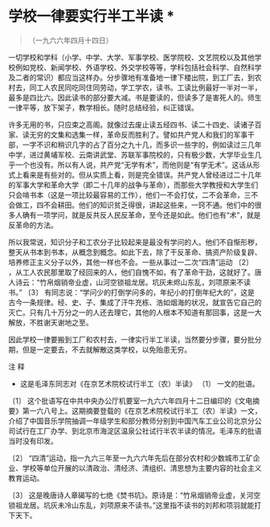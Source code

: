 #  学校一律要实行半工半读  *

> （一九六六年四月十四日）

一切学校和学科（小学、中学、大学、军事学校、医学院校、文艺院校以及其他学校例如党校、新闻学校、外语学校、外交学校等等，学科包括社会科学、自然科学及二者的常识）都应当这样办。分步骤地有准备地一律下楼出院，到工厂去，到农村去，同工人农民同吃同住同劳动，学工学农，读书。工读比例最好一半对一半，最多是四比六。因此读书的部分要大减。书是要读的，但读多了是害死人的。师生一律平等，放下架子，教学相长。随时总结经验，纠正错误。

许多无用的书，只应束之高阁。就像过去废止读五经四书、读二十四史、读诸子百家、读无穷的文集和选集一样，革命反而胜利了。譬如共产党人和我们的军事干部，一字不识和稍识几字的占了百分之九十几，而多识一些字的，例如读过三几年中学，进过黄埔军校、云南讲武堂、苏联军事院校的，只有极少数，大学毕业生几乎一个也没有。所以有人说，共产党“无学有术”，而他则是“有学无术”。这话从形式上看来是有些对的。但从实质上看，则是完全错误。共产党人曾经进过二十几年的军事大学和革命大学（即二十几年的战争与革命），而那些大学教授和大学生们只会啃书本（这是一项比较最容易的工作），他们一不会打仗，二不会革命，三不会做工，四不会耕田。他们的知识贫乏得很，讲起这些来，一窍不通。他们中的很多人确有一项学问，就是反共反人民反革命，至今还是如此。他们也有“术”，就是反革命的方法。

所以我常说，知识分子和工农分子比较起来是最没有学问的人。他们不自惭形秽，整天从书本到书本，从概念到概念。如此下去，除了干反革命、搞资产阶级复辟、培养修正主义分子以外，其他一样也不会。一些从事过一二次“四清”运动
〔2〕
，从工人农民那里取了经回来的人，他们自愧不如，有了革命干劲，这就好了。唐人诗云：“竹帛烟销帝业虚，山河空锁祖龙居。坑灰未烬山东乱，刘项原来不读书。”
〔3〕
有同志说：“学问少的打倒学问多的，年纪小的打倒年纪大的”，这是古今一条规律。经、史、子、集成了汗牛充栋、浩如烟海的状况，就宣告它自己的灭亡。只有几十万分之一的人还去理它，其他的人根本不知道有那回事，这是一大解放，不胜谢天谢地之至。

因此学校一律要搬到工厂和农村去，一律实行半工半读，当然要分步骤，要分批分期，但是一定要去，不去就解散这类学校，以免贻患无穷。

注 释

*  这是毛泽东同志对《在京艺术院校试行半工（农）半读》  〔1〕  一文的批语。 

〔1〕
这个批语写在中共中央办公厅机要室一九六六年四月十二日编印的《文电摘要》第一六八号上。这期摘要登载的《在京艺术院校试行半工（农）半读》一文，介绍了中国音乐学院抽调一年级学生和部分教师分别到中国汽车工业公司北京分公司试行在工厂办学、到北京市海淀区温泉公社试行半农半读的情况。毛泽东的批语当时没有印发。

〔2〕
“四清”运动，指一九六三年至一九六六年先后在部分农村和少数城市工矿企业、学校等单位开展的以清政治、清经济、清组织、清思想为主要内容的社会主义教育运动。

〔3〕
这是晚唐诗人章碣写的七绝《焚书坑》。原诗是：“竹帛烟销帝业虚，关河空锁祖龙居。坑灰未冷山东乱，刘项原来不读书。”这里指不读书的刘邦和项羽就能打下天下。

  

